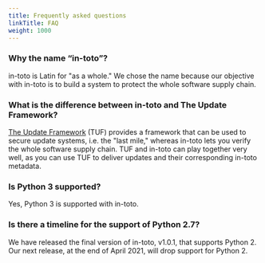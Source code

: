 ```yaml
---
title: Frequently asked questions
linkTitle: FAQ
weight: 1000
---
```


### Why the name “in-toto”?

in-toto is Latin for "as a whole." We chose the name because our objective with
in-toto is to build a system to protect the whole software supply chain.

### What is the difference between in-toto and The Update Framework?

[The Update Framework](https://theupdateframework.io) (TUF) provides a framework
that can be used to secure update systems, i.e. the "last mile," whereas in-toto
lets you verify the whole software supply chain. TUF and in-toto can play
together very well, as you can use TUF to deliver updates and their
corresponding in-toto metadata.

### Is Python 3 supported?

Yes, Python 3 is supported with in-toto.

### Is there a timeline for the support of Python 2.7?

We have released the final version of in-toto, v1.0.1, that supports Python 2.
Our next release, at the end of April 2021, will drop support for Python 2.
